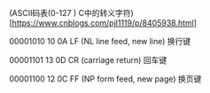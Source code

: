 (ASCII码表(0-127 ) C中的转义字符)[https://www.cnblogs.com/pjl1119/p/8405938.html]

00001010	10	0A	LF (NL line feed, new line)	换行键

00001101	13	0D	CR (carriage return)	回车键

00001100	12	0C	FF (NP form feed, new page)	换页键

